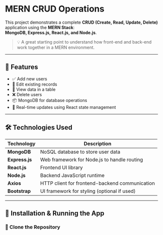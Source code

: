 # MERN CRUD Operations

This project demonstrates a complete **CRUD (Create, Read, Update, Delete)** application using the **MERN Stack**:  
**MongoDB, Express.js, React.js, and Node.js**.

> 💡 A great starting point to understand how front-end and back-end work together in a MERN environment.

---

## 📌 Features

- ✅ Add new users
- 📝 Edit existing records
- 🔎 View data in a table
- ❌ Delete users
- 📦 MongoDB for database operations
- 🔄 Real-time updates using React state management

---

## 🛠️ Technologies Used

| Technology | Description |
|------------|-------------|
| **MongoDB** | NoSQL database to store user data |
| **Express.js** | Web framework for Node.js to handle routing |
| **React.js** | Frontend UI library |
| **Node.js** | Backend JavaScript runtime |
| **Axios** | HTTP client for frontend-backend communication |
| **Bootstrap** | UI framework for styling (optional if used) |

---

## 🔧 Installation & Running the App

### 📁 Clone the Repository
```bash
